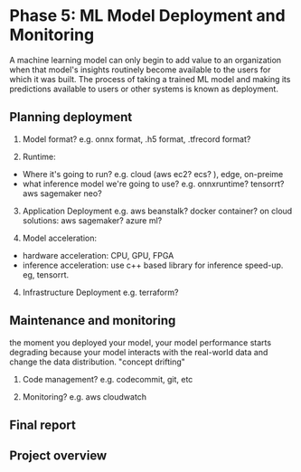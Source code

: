 # Phase 5: ML Model Deployment and Monitoring

A machine learning model can only begin to add value to an organization when that model's insights routinely become available to the users for which it was built. The process of taking a trained ML model and making its predictions available to users or other systems is known as deployment.
## Planning deployment
1. Model format?
e.g. onnx format, .h5 format, .tfrecord format?

2. Runtime: 
- Where it's going to run?
e.g. cloud (aws ec2? ecs? ), edge, on-preime
- what inference model we're going to use?
e.g. onnxruntime? tensorrt? aws sagemaker neo?

3. Application Deployment
e.g. aws beanstalk? docker container? on cloud solutions: aws sagemaker? azure ml?

4. Model acceleration:
- hardware acceleration: CPU, GPU, FPGA
- inference acceleration: use c++ based library for inference speed-up. eg, tensorrt.

4. Infrastructure Deployment
e.g. terraform?

## Maintenance and monitoring

the moment you deployed your model, your model performance starts degrading because your model interacts with the real-world data and change the data distribution. "concept drifting"
1. Code management?
e.g. codecommit, git, etc

2. Monitoring?
e.g. aws cloudwatch

## Final report

## Project overview